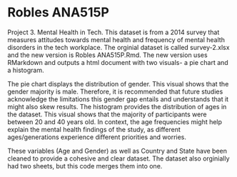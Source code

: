 # Robles ANA515P
Project 3. Mental Health in Tech. 
This dataset is from a 2014 survey that measures attitudes towards mental health and frequency of mental health disorders in the tech workplace. The orginial dataset is called survey-2.xlsx and the new version is Robles ANA515P.Rmd.
The new version uses RMarkdown and outputs a html document with two visuals- a pie chart and a histogram. 

The pie chart displays the distribution of gender. This visual shows that the gender majority is male. Therefore, it is recommended that future studies acknowledge the limitations this gender gap entails and understands that it might also skew results. 
The histogram provides the distribution of ages in the dataset. This visual shows that the majority of participants were between 20 and 40 years old. In context, the age frequencies might help explain the mental health findings of the study, as different ages/generations experience different priorities and worries.

These variables (Age and Gender) as well as Country and State have been cleaned to provide a cohesive and clear dataset. The dataset also orginially had two sheets, but this code merges them into one. 
